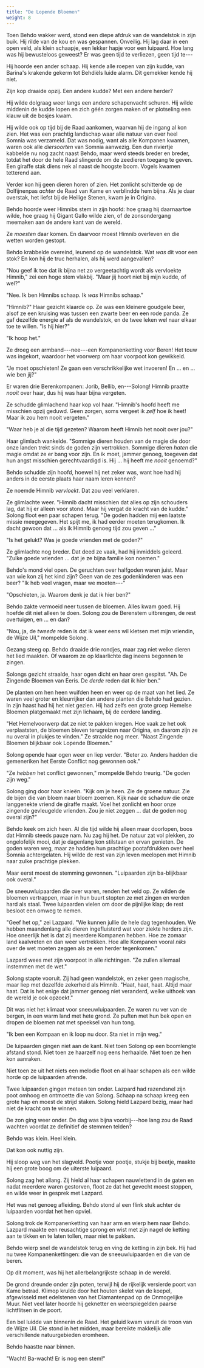 ```yaml
---
title: "De Lopende Bloemen"
weight: 8
---
```


Toen Behdo wakker werd, stond een diepe afdruk van de wandelstok in zijn buik. Hij rilde van de kou en was gespannen. Onveilig. Hij lag daar in een open veld, als klein schaapje, een lekker hapje voor een luipaard. Hoe lang was hij bewusteloos geweest? Er was geen tijd te verliezen, geen tijd te---

Hij hoorde een ander schaap. Hij kende alle roepen van zijn kudde, van Barina's krakende gekerm tot Behdiëls luide alarm. Dit gemekker kende hij niet.

Zijn kop draaide opzij. Een andere kudde? Met een andere herder?

Hij wilde dolgraag weer langs een andere schapenvacht schuren. Hij wilde middenin de kudde lopen en zich géén zorgen maken of er plotseling een klauw uit de bosjes kwam.

Hij wilde ook op tijd bij de Raad aankomen, waarvan hij de ingang al kon zien. Het was een prachtig landschap waar alle natuur van over heel Somnia was verzameld. Dat was nodig, want als alle Kompanen kwamen, waren ook alle _diersoorten_ van Somnia aanwezig. Een dun riviertje kabbelde nu nog zacht naast Behdo, maar werd steeds breder en breder, totdat het door de hele Raad slingerde om de zeedieren toegang te geven. Een giraffe stak diens nek al naast de hoogste boom. Vogels kwamen tetterend aan. 

Verder kon hij geen dieren horen of zien. Het zonlicht schitterde op de Dolfijnenpas _achter_ de Raad van Kame en verblindde hem bijna. Als je daar overstak, het liefst bij de Heilige Stenen, kwam je in Origina. 

Behdo hoorde weer Himnibs stem in zijn hoofd: hoe graag hij daarnaartoe wilde, hoe graag hij Gigant Gallo wilde zien, of de zonsondergang meemaken aan de andere kant van de wereld.

Ze _moesten_ daar komen. En daarvoor moest Himnib overleven en die wetten worden gestopt. 

Behdo krabbelde overeind, leunend op de wandelstok. Wat _was_ dit voor een stok? En kon hij de truc herhalen, als hij werd aangevallen?

"Nou geef ik toe dat ik bijna net zo vergeetachtig wordt als vervloekte Himnib," zei een hoge stem vlakbij. "Maar jij hoort niet bij mijn kudde, of wel?"

"Nee. Ik ben Himnibs schaap. Ik _was_ Himnibs schaap."

"Himnib?" Haar gezicht klaarde op. Ze was een kleinere goudgele beer, alsof ze een kruising was tussen een zwarte beer en een rode panda. Ze gaf dezelfde energie af als de wandelstok, en de twee leken wel naar elkaar toe te willen. "Is hij hier?"

"Ik hoop het."

Ze droeg een armband---nee---een Kompanenketting voor Beren! Het touw was ingekort, waardoor het voorwerp om haar voorpoot kon gewikkeld. 

"Je moet opschieten! Ze gaan een verschrikkelijke wet invoeren! En ... en ... wie ben jij?"

Er waren drie Berenkompanen: Jorib, Bellib, en---Solong! Himnib praatte _nooit_ over haar, dus hij was haar bijna vergeten.

Ze schudde glimlachend haar kop vol haar. "Himnib's hoofd heeft me misschien opzij geduwd. Geen zorgen, soms vergeet ik _zelf_ hoe ik heet! Maar ik zou hem nooit vergeten."

"Waar heb je al die tijd gezeten? Waarom heeft Himnib het nooit over jou?"

Haar glimlach wankelde. "Sommige dieren houden van de magie die door onze landen trekt sinds de goden zijn vertrokken. Sommige dieren _haten_ die magie omdat ze er bang voor zijn. En ik moet, jammer genoeg, toegeven dat hun angst misschien gerechtvaardigd is. Hij ... hij heeft me _nooit_ genoemd?"

Behdo schudde zijn hoofd, hoewel hij net zeker was, want hoe had hij anders in de eerste plaats haar naam leren kennen?

Ze noemde Himnib _vervloekt_. Dat zou veel verklaren.

Ze glimlachte weer. "Himnib dacht misschien dat alles op zijn schouders lag, dat hij er alleen voor stond. Maar hij vergat de kracht van de kudde." Solong floot een paar schapen terug. "De goden hadden mij een laatste missie meegegeven. Het spijt me, ik had eerder moeten terugkomen. Ik dacht gewoon dat ... als ik Himnib genoeg tijd zou geven ..."

"Is het gelukt? Was je goede vrienden met de goden?"

Ze glimlachte nog breder. Dat deed ze vaak, had hij inmiddels geleerd. "Zulke goede vrienden ... dat je ze bijna familie kon noemen."

Behdo's mond viel open. De geruchten over halfgoden waren juist. Maar van wie kon zij het kind zijn? Geen van de zes godenkinderen was een beer? "Ik heb veel vragen, maar we moeten---"

"Opschieten, ja. Waarom denk je dat ik hier ben?" 

Behdo zakte vermoeid neer tussen de bloemen. Alles kwam goed. Hij hoefde dit niet alleen te doen. Solong zou de Berenstem uitbrengen, de rest overtuigen, en ... en dan?

"Nou, ja, de _tweede_ reden is dat ik weer eens wil kletsen met mijn vriendin, de Wijze Uil," mompelde Solong.

Gezang steeg op. Behdo draaide drie rondjes, maar zag niet welke dieren het lied maakten. Of waarom ze op klaarlichte dag ineens begonnen te zingen.

Solongs gezicht straalde, haar ogen dicht en haar oren gespitst. "Ah. De Zingende Bloemen van Eeris. De _derde_ reden dat ik hier ben."

De planten om hen heen wuifden heen en weer op de maat van het lied. Ze waren veel groter en kleurrijker dan andere planten die Behdo had gezien. In zijn haast had hij het niet gezien. Hij had zelfs een grote groep Hemelse Bloemen platgemaakt met zijn lichaam, bij de eerdere landing.

"Het Hemelvoorwerp dat ze niet te pakken kregen. Hoe vaak ze het ook verplaatsten, de bloemen bleven terugreizen naar Origina, en daarom zijn ze nu overal in plukjes te vinden." Ze straalde nog meer. "Naast Zingende Bloemen blijkbaar ook Lopende Bloemen."

Solong opende haar ogen weer en liep verder. "Beter zo. Anders hadden die gemeneriken het Eerste Conflict nog gewonnen ook." 

"Ze _hebben_ het conflict gewonnen," mompelde Behdo treurig. "De goden zijn weg."

Solong ging door haar knieën. "Kijk om je heen. Zie de groene natuur. Zie de bijen die van bloem naar bloem zoemen. Kijk naar de schaduw die onze langgenekte vriend de giraffe maakt. Voel het zonlicht en hoor onze zingende gevleugelde vrienden. Zou je niet zeggen ... dat de goden nog overal zijn?"

Behdo keek om zich heen. Al die tijd wilde hij alleen maar doorlopen, boos dat Himnib steeds pauze nam. Nu zag hij het. De natuur zat vol plekken, zo ongelofelijk mooi, dat je dagenlang kon stilstaan en ervan genieten. De goden waren weg, maar ze hadden hun prachtige pootafdrukken over heel Somnia achtergelaten. Hij wilde de rest van zijn leven meelopen met Himnib naar zulke prachtige plekken.

Maar eerst moest de stemming gewonnen. "Luipaarden zijn ba-blijkbaar ook overal." 

De sneeuwluipaarden die over waren, renden het veld op. Ze wilden de bloemen vertrappen, maar in hun buurt stopten ze met zingen en werden hard als staal. Twee luipaarden vielen om door de pijnlijke klap; de rest besloot een omweg te nemen. 

"Geef het op," zei Lazpard. "We kunnen jullie de hele dag tegenhouden. We hebben maandenlang alle dieren ingefluisterd wat voor ziekte herders zijn. Hoe oneerlijk het is dat zij meerdere Kompanen hebben. Hoe ze zomaar land kaalvreten en dan weer vertrekken. Hoe alle Kompanen vooral _niks_ over de wet moeten zeggen als ze een herder tegenkomen."

Lazpard wees met zijn voorpoot in alle richtingen. "Ze zullen allemaal instemmen met de wet."

Solong stapte vooruit. Zij had geen wandelstok, en zeker geen magische, maar liep met dezelfde zekerheid als Himnib. "Haat, haat, haat. Altijd maar haat. Dat is het enige dat jammer genoeg niet veranderd, welke uithoek van de wereld je ook opzoekt."

Dit was niet het klimaat voor sneeuwluipaarden. Ze waren nu ver van de bergen, in een warm land met hete grond. Ze puften met hun bek open en dropen de bloemen nat met speeksel van hun tong. 

"Ik ben een Kompaan en ik loop nu door. Sta niet in mijn weg."

De luipaarden gingen niet aan de kant. Niet toen Solong op een boomlengte afstand stond. Niet toen ze haarzelf nog eens herhaalde. Niet toen ze hen kon aanraken.

Niet toen ze uit het niets een melodie floot en al haar schapen als een wilde horde op de luipaarden afrende.

Twee luipaarden gingen meteen ten onder. Lazpard had razendsnel zijn poot omhoog en ontmoette die van Solong. Schaap na schaap kreeg een grote hap en moest de strijd staken. Solong hield Lazpard bezig, maar had niet de kracht om te winnen.

De zon ging weer onder. De dag was bijna voorbij---hoe lang zou de Raad wachten voordat ze definitief de stemmen telden?

Behdo was klein. Heel klein.

Dat kon ook nuttig zijn.

Hij sloop weg van het slagveld. Pootje voor pootje, stukje bij beetje, maakte hij een grote boog om de uiterste luipaard. 

Solong zag het allang. Zij hield al haar schapen nauwlettend in de gaten en nadat meerdere waren gestorven, floot ze dat het gevecht moest stoppen, en wilde weer in gesprek met Lazpard.

Het was net genoeg afleiding. Behdo stond al een flink stuk achter de luipaarden voordat het hen opviel.

Solong trok de Kompanenketting van haar arm en wierp hem naar Behdo. Lazpard maakte een reusachtige sprong en wist met zijn nagel de ketting aan te tikken en te laten tollen, maar niet te pakken.

Behdo wierp snel de wandelstok terug en ving de ketting in zijn bek. Hij had nu twee Kompanenkettingen: die van de sneeuwluipaarden en die van de beren.

Op dit moment, was hij het allerbelangrijkste schaap in de wereld.

De grond dreunde onder zijn poten, terwijl hij de rijkelijk versierde poort van Kame betrad. Klimop krulde door het houten skelet van de koepel, afgewisseld met edelstenen van het Diamantenpad op de Onmogelijke Muur. Niet veel later hoorde hij geknetter en weerspiegelden paarse lichtflitsen in de poort.

Een bel luidde van binnenin de Raad. Het geluid kwam vanuit de troon van de Wijze Uil. Die stond in het midden, maar bereikte makkelijk alle verschillende natuurgebieden eromheen. 

Behdo haastte naar binnen.

"Wacht! Ba-wacht! Er is nog een stem!"